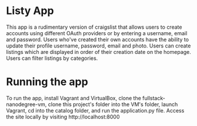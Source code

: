 # Listy App
This app is a rudimentary version of craigslist that allows users to create accounts using different OAuth providers or by entering a username, email and password. Users who've created their own accounts have the ability to update their profile username, password, email and photo. Users can create listings which are displayed in order of their creation date on the homepage. Users can filter listings by categories. 

# Running the app
To run the app, install Vagrant and VirtualBox, clone the fullstack-nanodegree-vm, clone this project's folder into the VM's folder, launch Vagrant, cd into the catalog folder, and run the application.py file. Access the site locally by visiting http://localhost:8000
